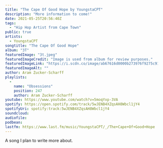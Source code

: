 ```yaml
---
title: "The Cape Of Good Hope by YoungstaCPT"
description: "More information to come!"
date: 2021-05-25T20:56:40Z
tags:
  - "Hip Hop Artist from Cape Town"
public: true
artists:
  - YoungstaCPT
songtitle: "The Cape Of Good Hope"
album: "3T"
featuredImage: "3t.jpeg"
featuredImageCredit: "Image is used from album for review purposes."
featuredImageLink: "https://i.scdn.co/image/ab67616d0000b273976f9275c91171990657aa33"
featuredImageAlt: ""
author: Aram Zucker-Scharff
playlists:
  -
    name: "Obsessions"
    position: 247
    author: Aram Zucker-Scharff
youtube: https://www.youtube.com/watch?v=5moqYxp-3VA
spotify: https://open.spotify.com/track/5wJENB4XZqsAH8Wbcl1jY4
spotifyUri: spotify:track:5wJENB4XZqsAH8Wbcl1jY4
soundcloud:
audiofile:
podbean:
lastfm: https://www.last.fm/music/YoungstaCPT/_/The+Cape+Of+Good+Hope
---
```


A song I plan to write more about.
		
